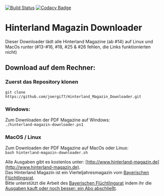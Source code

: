 [![Build Status](https://travis-ci.org/joergi/Hinterland_Magazin_Downloader.svg?branch=master)](https://travis-ci.org/joergi/Hinterland_Magazin_Downloader) [![Codacy Badge](https://api.codacy.com/project/badge/Grade/15cdd52dbc2b4525a71fc836dbcc0426)](https://www.codacy.com/app/joergi/Hinterland_Magazin_Downloader?utm_source=github.com&utm_medium=referral&utm_content=joergi/Hinterland_Magazin_Downloader&utm_campaign=badger)

# Hinterland Magazin Downloader

Dieser Downloader lädt alle Hinterland Magazine (ab #14) auf Linux und MacOs runter
(#13-#16, #18, #25 & #26 fehlen, die Links funktionierten nicht)

## Download auf dem Rechner:

### Zuerst das Repository klonen  
`git clone https://github.com/joergi77/Hinterland_Magazin_Downloader.git`   

### Windows:
Zum Downloaden der PDF Magazine auf Windows:     
`./hinterland-magazin-downloader.ps1`

### MacOS / Linux
Zum Downloaden der PDF Magazine auf MacOs oder Linux:  
`bash hinterland-magazin-downloader.sh`

Alle Ausgaben gibt es kostenlos unter: [http://www.hinterland-magazin.de](http://www.hinterland-magazin.de).  
Das Hinterland Magazin ist ein Vierteljahresmagazin vom [Bayerischen Flüchtlingsrat](http://www.fluechtlingsrat-bayern.de).  
Bitte unterstützt die Arbeit des [Bayerischen Flüchtlingsrat](http://www.fluechtlingsrat-bayern.de) indem ihr die [Ausgaben kauft oder noch besser: ein Abo abschließt](http://www.hinterland-magazin.de/bestellen.php).
